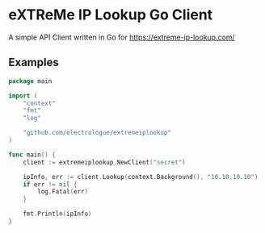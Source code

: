 # eXTReMe IP Lookup Go Client

A simple API Client written in Go for https://extreme-ip-lookup.com/

## Examples

```go
package main

import (
	"context"
	"fmt"
	"log"

	"github.com/electrologue/extremeiplookup"
)

func main() {
	client := extremeiplookup.NewClient("secret")

	ipInfo, err := client.Lookup(context.Background(), "10.10.10.10")
	if err != nil {
		log.Fatal(err)
	}

	fmt.Println(ipInfo)
}
```
